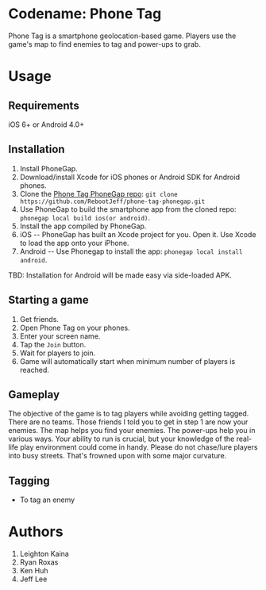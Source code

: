 Codename: Phone Tag
=========

Phone Tag is a smartphone geolocation-based game. Players use the game's map to find enemies to tag and power-ups to grab.

# Usage

## Requirements

iOS 6+ or Android 4.0+

## Installation

1. Install PhoneGap.
2. Download/install Xcode for iOS phones or Android SDK for Android phones.
3. Clone the [Phone Tag PhoneGap repo](https://github.com/RebootJeff/phone-tag-phonegap): `git clone https://github.com/RebootJeff/phone-tag-phonegap.git`
4. Use PhoneGap to build the smartphone app from the cloned repo: `phonegap local build ios(or android)`.
5. Install the app compiled by PhoneGap.
  1. iOS -- PhoneGap has built an Xcode project for you. Open it. Use Xcode to load the app onto your iPhone.
  2. Android -- Use Phonegap to install the app: `phonegap local install android`.

TBD: Installation for Android will be made easy via side-loaded APK.

## Starting a game

1. Get friends.
2. Open Phone Tag on your phones.
3. Enter your screen name.
4. Tap the `Join` button.
5. Wait for players to join.
6. Game will automatically start when minimum number of players is reached.

## Gameplay

The objective of the game is to tag players while avoiding getting tagged. There are no teams. Those friends I told you to get in step 1 are now your enemies. The map helps you find your enemies. The power-ups help you in various ways. Your ability to run is crucial, but your knowledge of the real-life play environment could come in handy. Please do not chase/lure players into busy streets. That's frowned upon with some major curvature.

## Tagging

- To tag an enemy

# Authors

1. Leighton Kaina
2. Ryan Roxas
3. Ken Huh
4. Jeff Lee
